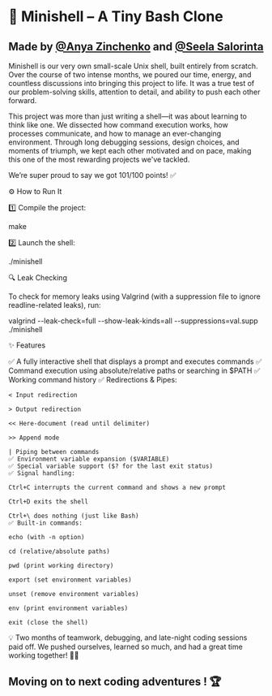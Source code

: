 # 🐚 Minishell – A Tiny Bash Clone
## Made by [@Anya Zinchenko](https://github.com/greyear) and [@Seela Salorinta](https://github.com/SeelaSalorinta)

Minishell is our very own small-scale Unix shell, built entirely from scratch.
Over the course of two intense months, we poured our time, energy, and
countless discussions into bringing this project to life. It was a true test of
our problem-solving skills, attention to detail, and ability to push each other
forward.

This project was more than just writing a shell—it was about learning to think
like one. We dissected how command execution works, how processes communicate,
and how to manage an ever-changing environment. Through long debugging
sessions, design choices, and moments of triumph, we kept each other motivated
and on pace, making this one of the most rewarding projects we've tackled.

We’re super proud to say we got 101/100 points! ✅

⚙️ How to Run It

1️⃣ Compile the project:

make

2️⃣ Launch the shell:

./minishell

🔍 Leak Checking

To check for memory leaks using Valgrind (with a suppression file to ignore readline-related leaks), run:

valgrind --leak-check=full --show-leak-kinds=all --suppressions=val.supp ./minishell

✨ Features

✅ A fully interactive shell that displays a prompt and executes commands
✅ Command execution using absolute/relative paths or searching in $PATH
✅ Working command history
✅ Redirections & Pipes:

    < Input redirection

    > Output redirection

    << Here-document (read until delimiter)

    >> Append mode

    | Piping between commands
    ✅ Environment variable expansion ($VARIABLE)
    ✅ Special variable support ($? for the last exit status)
    ✅ Signal handling:

    Ctrl+C interrupts the current command and shows a new prompt

    Ctrl+D exits the shell

    Ctrl+\ does nothing (just like Bash)
    ✅ Built-in commands:

    echo (with -n option)

    cd (relative/absolute paths)

    pwd (print working directory)

    export (set environment variables)

    unset (remove environment variables)

    env (print environment variables)

    exit (close the shell)

💡 Two months of teamwork, debugging, and late-night coding sessions paid off. We pushed ourselves, learned so much, and had a great time working together! 💪🎉 

## Moving on to next coding adventures ! 🏆
